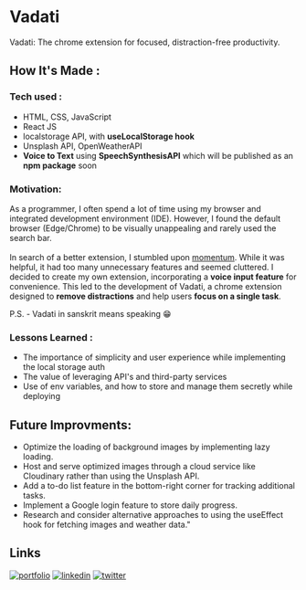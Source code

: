 # Vadati

 Vadati: The chrome extension for focused, distraction-free productivity.

 ## How It's Made : 
 ### Tech used : 
 - HTML, CSS, JavaScript
 - React JS
 - localstorage API, with **useLocalStorage hook**
 - Unsplash API, OpenWeatherAPI
 - **Voice to Text** using **SpeechSynthesisAPI** which will be published as an **npm package** soon
  
 
 ### Motivation:
 As a programmer, I often spend a lot of time using my browser and integrated development environment (IDE). However, I found the default browser (Edge/Chrome) to be visually unappealing and rarely used the search bar.
 <br>
 <br>
 In search of a better extension, I stumbled upon [momentum](https://momentumdash.com/). While it was helpful, it had too many unnecessary features and seemed cluttered. 
 I decided to create my own extension, incorporating a **voice input feature** for convenience. This led to the development of Vadati, a chrome extension designed to **remove distractions** and help users **focus on a single task**.

 P.S. - Vadati in sanskrit means speaking :grin:

 ### Lessons Learned : 
 - The importance of simplicity and user experience while implementing the local storage auth 
 - The value of leveraging API's and third-party services
 - Use of env variables, and how to store and manage them secretly while deploying  
 
 ## Future Improvments:
 
 - Optimize the loading of background images by implementing lazy loading.
 - Host and serve optimized images through a cloud service like Cloudinary rather than using the Unsplash API.
 - Add a to-do list feature in the bottom-right corner for tracking additional tasks.
 - Implement a Google login feature to store daily progress.
 - Research and consider alternative approaches to using the useEffect hook for fetching images and weather data."

 ## Links
 [![portfolio](https://img.shields.io/badge/my_portfolio-000?style=for-the-badge&logo=ko-fi&logoColor=white)](https://abhijit.super.site/)
 [![linkedin](https://img.shields.io/badge/linkedin-0A66C2?style=for-the-badge&logo=linkedin&logoColor=white)](https://www.linkedin.com/in/abhijitdotsharma/)
 [![twitter](https://img.shields.io/badge/twitter-1DA1F2?style=for-the-badge&logo=twitter&logoColor=white)](https://twitter.com/abhi_exe)

